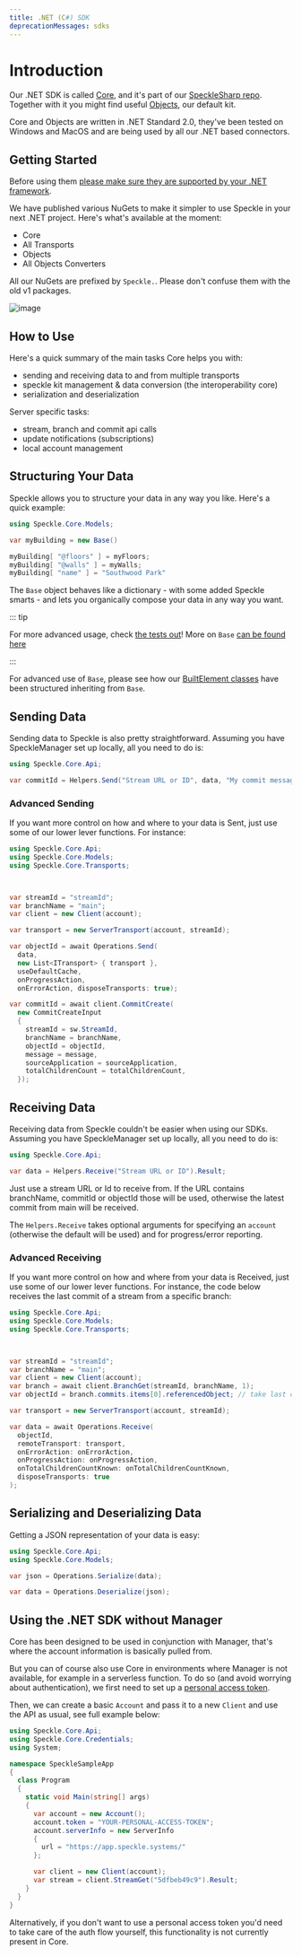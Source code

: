 ```yaml
---
title: .NET (C#) SDK
deprecationMessages: sdks
---
```


<Banner />

# Introduction

Our .NET SDK is called [Core](https://github.com/specklesystems/speckle-sharp/tree/master/Core), and it's part of our [SpeckleSharp repo](https://github.com/specklesystems/speckle-sharp). Together with it you might find useful [Objects](https://github.com/specklesystems/speckle-sharp/tree/master/Objects), our default kit.

Core and Objects are written in .NET Standard 2.0, they've been tested on Windows and MacOS and are being used by all our .NET based connectors.

## Getting Started

Before using them [please make sure they are supported by your .NET framework](https://docs.microsoft.com/en-us/dotnet/standard/net-standard#net-implementation-support).

We have published various NuGets to make it simpler to use Speckle in your next .NET project. Here's what's available at the moment:

- Core
- All Transports
- Objects
- All Objects Converters

All our NuGets are prefixed by `Speckle.`. Please don't confuse them with the old v1 packages.

![image](https://user-images.githubusercontent.com/2679513/113474800-0833f880-946a-11eb-8c90-92b23918a0c8.png)

## How to Use

Here's a quick summary of the main tasks Core helps you with:

- sending and receiving data to and from multiple transports
- speckle kit management & data conversion (the interoperability core)
- serialization and deserialization

Server specific tasks:

- stream, branch and commit api calls
- update notifications (subscriptions)
- local account management

## Structuring Your Data

Speckle allows you to structure your data in any way you like. Here's a quick example:

```cs
using Speckle.Core.Models;

var myBuilding = new Base()

myBuilding[ "@floors" ] = myFloors;
myBuilding[ "@walls" ] = myWalls;
myBuilding[ "name" ] = "Southwood Park"

```

The `Base` object behaves like a dictionary - with some added Speckle smarts - and lets you organically compose your data in any way you want.

::: tip

For more advanced usage, check [the tests out](https://github.com/specklesystems/speckle-sharp/tree/main/Core/Tests)!
More on `Base` [can be found here](/dev/base)

:::

For advanced use of `Base`, please see how our [BuiltElement classes](https://github.com/specklesystems/speckle-sharp/tree/master/Objects/Objects/BuiltElements) have been structured inheriting from `Base`.


## Sending Data

Sending data to Speckle is also pretty straightforward. Assuming you have SpeckleManager set up locally, all you need to do is:

```csharp
using Speckle.Core.Api;

var commitId = Helpers.Send("Stream URL or ID", data, "My commit message").Result;
```

### Advanced Sending

If you want more control on how and where to your data is Sent, just use some of our lower lever functions.
For instance:

```csharp
using Speckle.Core.Api;
using Speckle.Core.Models;
using Speckle.Core.Transports;



var streamId = "streamId";
var branchName = "main";
var client = new Client(account);

var transport = new ServerTransport(account, streamId);

var objectId = await Operations.Send(
  data,
  new List<ITransport> { transport },
  useDefaultCache,
  onProgressAction,
  onErrorAction, disposeTransports: true);

var commitId = await client.CommitCreate(
  new CommitCreateInput
  {
    streamId = sw.StreamId,
    branchName = branchName,
    objectId = objectId,
    message = message,
    sourceApplication = sourceApplication,
    totalChildrenCount = totalChildrenCount,
  });
```

## Receiving Data

Receiving data from Speckle couldn't be easier when using our SDKs. Assuming you have SpeckleManager set up locally, all you need to do is:

```csharp
using Speckle.Core.Api;

var data = Helpers.Receive("Stream URL or ID").Result;
```

Just use a stream URL or Id to receive from. If the URL contains branchName, commitId or objectId those will be used, otherwise the latest commit from main will be received.

The `Helpers.Receive` takes optional arguments for specifying an `account` (otherwise the default will be used) and for progress/error reporting.

### Advanced Receiving

If you want more control on how and where from your data is Received, just use some of our lower lever functions.
For instance, the code below receives the last commit of a stream from a specific branch:

```csharp
using Speckle.Core.Api;
using Speckle.Core.Models;
using Speckle.Core.Transports;



var streamId = "streamId";
var branchName = "main";
var client = new Client(account);
var branch = await client.BranchGet(streamId, branchName, 1);
var objectId = branch.commits.items[0].referencedObject; // take last commit

var transport = new ServerTransport(account, streamId);

var data = await Operations.Receive(
  objectId,
  remoteTransport: transport,
  onErrorAction: onErrorAction,
  onProgressAction: onProgressAction,
  onTotalChildrenCountKnown: onTotalChildrenCountKnown,
  disposeTransports: true
);

```
## Serializing and Deserializing Data

Getting a JSON representation of your data is easy:

```cs
using Speckle.Core.Api;
using Speckle.Core.Models;

var json = Operations.Serialize(data);

var data = Operations.Deserialize(json);

```

## Using the .NET SDK without Manager

Core has been designed to be used in conjunction with Manager, that's where the account information is basically pulled from.

But you can of course also use Core in environments where Manager is not available, for example in a serverless function.
To do so (and avoid worrying about authentication), we first need to set up a [personal access token](/dev/tokens).

Then, we can create a basic `Account` and pass it to a new `Client` and use the API as usual, see full example below:

```csharp
using Speckle.Core.Api;
using Speckle.Core.Credentials;
using System;

namespace SpeckleSampleApp
{
  class Program
  {
    static void Main(string[] args)
    {
      var account = new Account();
      account.token = "YOUR-PERSONAL-ACCESS-TOKEN";
      account.serverInfo = new ServerInfo
      {
        url = "https://app.speckle.systems/"
      };

      var client = new Client(account);
      var stream = client.StreamGet("5dfbeb49c9").Result;
    }
  }
}

```

Alternatively, if you don't want to use a personal access token you'd need to take care of the auth flow yourself, this functionality is not currently present in Core.
